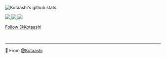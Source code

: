 
</p>

![Kotaashi's github stats](https://github-readme-stats.vercel.app/api?username=4po&hide=contribs,prs&count_private=true&show_icons=true)

<a href="https://github.com/Kotaashi">
  <img src="https://img.shields.io/github/followers/Kotaashi">
</a>
<a href="https://github.com/Kotaashi">
   <img src="https://komarev.com/ghpvc/?username=Kotaashi">
</a>
<a href="https://discord.bio/p/3945">
         <img src="https://img.shields.io/static/v1?label=Website&logo=CSS3&logoColor=1572B6&message=Click%20Here&color=1572B6">
         </a>

<p align="center">
    
<!-- Place this tag where you want the button to render. -->
<a class="github-button" href="https://twitter.com/kotaashi" data-color-scheme="no-preference: light; light: light; dark: dark;" data-show-count="true" aria-label="Follow @4Kotaashi on GitHub">Follow @Kotaashi</a>

<br>

---

🔎 From [@Kotaashi](https://github.com/Kotaashi)
